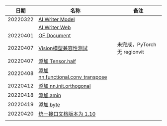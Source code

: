
| 日期     | 名称                                                         | 备注                         |
| -------- | ------------------------------------------------------------ | ---------------------------- |
| 20220322 | [AI Writer Model](https://github.com/Oneflow-Inc/OneCloud/pull/79) |                              |
|          | [AI Writer Web](https://github.com/Oneflow-Inc/OneCloud/pull/78) |                              |
| 20220401 | [OF Document](https://github.com/Oneflow-Inc/oneflow-documentation/pull/458) |                              |
| 20220407 | [Vision模型兼容性测试](https://github.com/Oneflow-Inc/OneTeam/issues/1271) | 未完成，PyTorch 无 regionvit |
| 20220407 | [添加 Tensor.half](https://github.com/Oneflow-Inc/oneflow/pull/7971) |                              |
| 20220408 | [添加 nn.functional.conv_transpose](https://github.com/Oneflow-Inc/oneflow/pull/7991) |                              |
| 20220412 | [添加 nn.init.orthogonal](https://github.com/Oneflow-Inc/oneflow/pull/8009) |                              |
| 20220418 | [添加 amin](https://github.com/Oneflow-Inc/oneflow/pull/8042) |                              |
| 20220419 | [添加 byte](https://github.com/Oneflow-Inc/oneflow/pull/8053) |                              |
| 20220420 | [统一接口文档版本为 1.10](https://github.com/Oneflow-Inc/oneflow/pull/8058) |                              |
|          |                                                              |                              |


